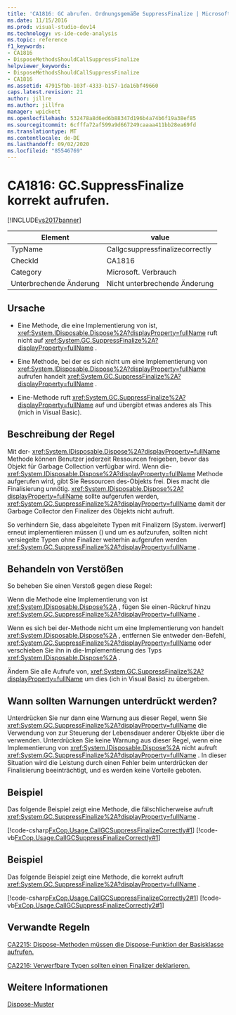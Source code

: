 ```yaml
---
title: 'CA1816: GC abrufen. Ordnungsgemäße SuppressFinalize | Microsoft-Dokumentation'
ms.date: 11/15/2016
ms.prod: visual-studio-dev14
ms.technology: vs-ide-code-analysis
ms.topic: reference
f1_keywords:
- CA1816
- DisposeMethodsShouldCallSuppressFinalize
helpviewer_keywords:
- DisposeMethodsShouldCallSuppressFinalize
- CA1816
ms.assetid: 47915fbb-103f-4333-b157-1da16bf49660
caps.latest.revision: 21
author: jillre
ms.author: jillfra
manager: wpickett
ms.openlocfilehash: 532478a8d6ed6b88347d196b4a74b6f19a38ef85
ms.sourcegitcommit: 6cfffa72af599a9d667249caaaa411bb28ea69fd
ms.translationtype: MT
ms.contentlocale: de-DE
ms.lasthandoff: 09/02/2020
ms.locfileid: "85546769"
---
```

# <a name="ca1816-call-gcsuppressfinalize-correctly"></a>CA1816: GC.SuppressFinalize korrekt aufrufen.
[!INCLUDE[vs2017banner](../includes/vs2017banner.md)]

|Element|value|
|-|-|
|TypName|Callgcsuppressfinalizecorrectly|
|CheckId|CA1816|
|Category|Microsoft. Verbrauch|
|Unterbrechende Änderung|Nicht unterbrechende Änderung|

## <a name="cause"></a>Ursache

- Eine Methode, die eine Implementierung von ist, <xref:System.IDisposable.Dispose%2A?displayProperty=fullName> ruft nicht auf <xref:System.GC.SuppressFinalize%2A?displayProperty=fullName> .

- Eine Methode, bei der es sich nicht um eine Implementierung von <xref:System.IDisposable.Dispose%2A?displayProperty=fullName> aufrufen handelt <xref:System.GC.SuppressFinalize%2A?displayProperty=fullName> .

- Eine-Methode ruft <xref:System.GC.SuppressFinalize%2A?displayProperty=fullName> auf und übergibt etwas anderes als This (mich in Visual Basic).

## <a name="rule-description"></a>Beschreibung der Regel
 Mit der- <xref:System.IDisposable.Dispose%2A?displayProperty=fullName> Methode können Benutzer jederzeit Ressourcen freigeben, bevor das Objekt für Garbage Collection verfügbar wird. Wenn die- <xref:System.IDisposable.Dispose%2A?displayProperty=fullName> Methode aufgerufen wird, gibt Sie Ressourcen des-Objekts frei. Dies macht die Finalisierung unnötig. <xref:System.IDisposable.Dispose%2A?displayProperty=fullName> sollte aufgerufen werden, <xref:System.GC.SuppressFinalize%2A?displayProperty=fullName> damit der Garbage Collector den Finalizer des Objekts nicht aufruft.

 So verhindern Sie, dass abgeleitete Typen mit Finalizern [System. iverwerf] erneut implementieren müssen (<!-- TODO: review code entity reference <xref:assetId:///System.IDisposable?qualifyHint=True&amp;autoUpgrade=False>  -->) und um es aufzurufen, sollten nicht versiegelte Typen ohne Finalizer weiterhin aufgerufen werden <xref:System.GC.SuppressFinalize%2A?displayProperty=fullName> .

## <a name="how-to-fix-violations"></a>Behandeln von Verstößen
 So beheben Sie einen Verstoß gegen diese Regel:

 Wenn die Methode eine Implementierung von ist <xref:System.IDisposable.Dispose%2A> , fügen Sie einen-Rückruf hinzu <xref:System.GC.SuppressFinalize%2A?displayProperty=fullName> .

 Wenn es sich bei der-Methode nicht um eine Implementierung von handelt <xref:System.IDisposable.Dispose%2A> , entfernen Sie entweder den-Befehl, <xref:System.GC.SuppressFinalize%2A?displayProperty=fullName> oder verschieben Sie ihn in die-Implementierung des Typs <xref:System.IDisposable.Dispose%2A> .

 Ändern Sie alle Aufrufe von, <xref:System.GC.SuppressFinalize%2A?displayProperty=fullName> um dies (ich in Visual Basic) zu übergeben.

## <a name="when-to-suppress-warnings"></a>Wann sollten Warnungen unterdrückt werden?
 Unterdrücken Sie nur dann eine Warnung aus dieser Regel, wenn Sie <xref:System.GC.SuppressFinalize%2A?displayProperty=fullName> die Verwendung von zur Steuerung der Lebensdauer anderer Objekte über die verwenden. Unterdrücken Sie keine Warnung aus dieser Regel, wenn eine Implementierung von <xref:System.IDisposable.Dispose%2A> nicht aufruft <xref:System.GC.SuppressFinalize%2A?displayProperty=fullName> . In dieser Situation wird die Leistung durch einen Fehler beim unterdrücken der Finalisierung beeinträchtigt, und es werden keine Vorteile geboten.

## <a name="example"></a>Beispiel
 Das folgende Beispiel zeigt eine Methode, die fälschlicherweise aufruft <xref:System.GC.SuppressFinalize%2A?displayProperty=fullName> .

 [!code-csharp[FxCop.Usage.CallGCSuppressFinalizeCorrectly#1](../snippets/csharp/VS_Snippets_CodeAnalysis/FxCop.Usage.CallGCSuppressFinalizeCorrectly/CS/FxCop.Usage.CallGCSuppressFinalizeCorrectly.cs#1)]
 [!code-vb[FxCop.Usage.CallGCSuppressFinalizeCorrectly#1](../snippets/visualbasic/VS_Snippets_CodeAnalysis/FxCop.Usage.CallGCSuppressFinalizeCorrectly/VB/FxCop.Usage.CallGCSuppressFinalizeCorrectly.vb#1)]

## <a name="example"></a>Beispiel
 Das folgende Beispiel zeigt eine Methode, die korrekt aufruft <xref:System.GC.SuppressFinalize%2A?displayProperty=fullName> .

 [!code-csharp[FxCop.Usage.CallGCSuppressFinalizeCorrectly2#1](../snippets/csharp/VS_Snippets_CodeAnalysis/FxCop.Usage.CallGCSuppressFinalizeCorrectly2/CS/FxCop.Usage.CallGCSuppressFinalizeCorrectly2.cs#1)]
 [!code-vb[FxCop.Usage.CallGCSuppressFinalizeCorrectly2#1](../snippets/visualbasic/VS_Snippets_CodeAnalysis/FxCop.Usage.CallGCSuppressFinalizeCorrectly2/VB/FxCop.Usage.CallGCSuppressFinalizeCorrectly2.vb#1)]

## <a name="related-rules"></a>Verwandte Regeln
 [CA2215: Dispose-Methoden müssen die Dispose-Funktion der Basisklasse aufrufen.](../code-quality/ca2215-dispose-methods-should-call-base-class-dispose.md)

 [CA2216: Verwerfbare Typen sollten einen Finalizer deklarieren.](../code-quality/ca2216-disposable-types-should-declare-finalizer.md)

## <a name="see-also"></a>Weitere Informationen
 [Dispose-Muster](https://msdn.microsoft.com/library/31a6c13b-d6a2-492b-9a9f-e5238c983bcb)
